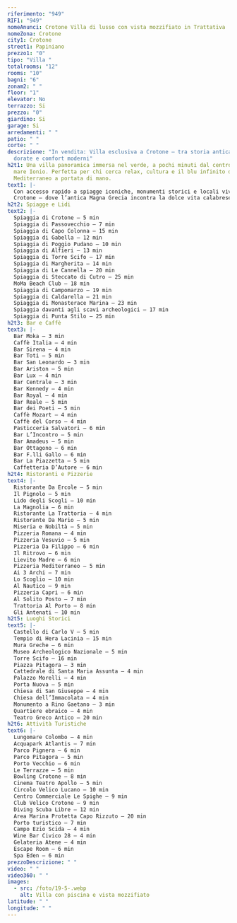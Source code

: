 ```yaml
---
riferimento: "949"
RIF1: "949"
nomeAnunci: Crotone Villa di lusso con vista mozzifiato in Trattativa
nomeZona: Crotone
city1: Crotone
street1: Papiniano
prezzo1: "0"
tipo: "Villa "
totalrooms: "12"
rooms: "10"
bagni: "6"
zonam2: " "
floor: "1"
elevator: No
terrazzo: Si
prezzo: "0"
giardino: Si
garage: Si
arredamenti: " "
patio: " "
corte: " "
descrizione: "In vendita: Villa esclusiva a Crotone – tra storia antica, spiagge
  dorate e comfort moderni"
h2t1: Una villa panoramica immersa nel verde, a pochi minuti dal centro e dal
  mare Ionio. Perfetta per chi cerca relax, cultura e il blu infinito del
  Mediterraneo a portata di mano.
text1: |-
  Con accesso rapido a spiagge iconiche, monumenti storici e locali vivaci.
  Crotone – dove l’antica Magna Grecia incontra la dolce vita calabrese.
h2t2: Spiagge e Lidi
text2: |-
  Spiaggia di Crotone – 5 min
  Spiaggia di Passovecchio – 7 min
  Spiaggia di Capo Colonna – 15 min
  Spiaggia di Gabella – 12 min
  Spiaggia di Poggio Pudano – 10 min
  Spiaggia di Alfieri – 13 min
  Spiaggia di Torre Scifo – 17 min
  Spiaggia di Margherita – 14 min
  Spiaggia di Le Cannella – 20 min
  Spiaggia di Steccato di Cutro – 25 min
  MoMa Beach Club – 18 min
  Spiaggia di Campomarzo – 19 min
  Spiaggia di Caldarella – 21 min
  Spiaggia di Monasterace Marina – 23 min
  Spiaggia davanti agli scavi archeologici – 17 min
  Spiaggia di Punta Stilo – 25 min
h2t3: Bar e Caffè
text3: |-
  Bar Moka – 3 min
  Caffè Italia – 4 min
  Bar Sirena – 4 min
  Bar Toti – 5 min
  Bar San Leonardo – 3 min
  Bar Ariston – 5 min
  Bar Lux – 4 min
  Bar Centrale – 3 min
  Bar Kennedy – 4 min
  Bar Royal – 4 min
  Bar Reale – 5 min
  Bar dei Poeti – 5 min
  Caffè Mozart – 4 min
  Caffè del Corso – 4 min
  Pasticceria Salvatori – 6 min
  Bar L’Incontro – 5 min
  Bar Amadeus – 5 min
  Bar Ottagono – 6 min
  Bar F.lli Gallo – 6 min
  Bar La Piazzetta – 5 min
  Caffetteria D’Autore – 6 min
h2t4: Ristoranti e Pizzerie
text4: |-
  Ristorante Da Ercole – 5 min
  Il Pignolo – 5 min
  Lido degli Scogli – 10 min
  La Magnolia – 6 min
  Ristorante La Trattoria – 4 min
  Ristorante Da Mario – 5 min
  Miseria e Nobiltà – 5 min
  Pizzeria Romana – 4 min
  Pizzeria Vesuvio – 5 min
  Pizzeria Da Filippo – 6 min
  Il Ritrovo – 6 min
  Lievito Madre – 6 min
  Pizzeria Mediterraneo – 5 min
  Ai 3 Archi – 7 min
  Lo Scoglio – 10 min
  Al Nautico – 9 min
  Pizzeria Capri – 6 min
  Al Solito Posto – 7 min
  Trattoria Al Porto – 8 min
  Gli Antenati – 10 min
h2t5: Luoghi Storici
text5: |-
  Castello di Carlo V – 5 min
  Tempio di Hera Lacinia – 15 min
  Mura Greche – 6 min
  Museo Archeologico Nazionale – 5 min
  Torre Scifo – 16 min
  Piazza Pitagora – 3 min
  Cattedrale di Santa Maria Assunta – 4 min
  Palazzo Morelli – 4 min
  Porta Nuova – 5 min
  Chiesa di San Giuseppe – 4 min
  Chiesa dell’Immacolata – 4 min
  Monumento a Rino Gaetano – 3 min
  Quartiere ebraico – 4 min
  Teatro Greco Antico – 20 min
h2t6: Attività Turistiche
text6: |-
  Lungomare Colombo – 4 min
  Acquapark Atlantis – 7 min
  Parco Pignera – 6 min
  Parco Pitagora – 5 min
  Porto Vecchio – 6 min
  Le Terrazze – 5 min
  Bowling Crotone – 8 min
  Cinema Teatro Apollo – 5 min
  Circolo Velico Lucano – 10 min
  Centro Commerciale Le Spighe – 9 min
  Club Velico Crotone – 9 min
  Diving Scuba Libre – 12 min
  Area Marina Protetta Capo Rizzuto – 20 min
  Porto turistico – 7 min
  Campo Ezio Scida – 4 min
  Wine Bar Civico 28 – 4 min
  Gelateria Atene – 4 min
  Escape Room – 6 min
  Spa Eden – 6 min
prezzoDescrizione: " "
video: " "
video360: " "
images:
  - src: /foto/19-5-.webp
    alt: Villa con piscina e vista mozzifiato
latitude: " "
longitude: " "
---
```


